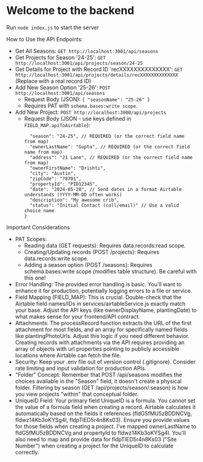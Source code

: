 # Welcome to the backend
Run `node index.js` to start the server


How to Use the API Endpoints:
- Get All Seasons: `GET http://localhost:3001/api/seasons`
- Get Projects for Season '24-25': `GET http://localhost:3001/api/projects/season/24-25`
- Get Details for Project with Record ID 'recXXXXXXXXXXXXXX': `GET http://localhost:3001/api/projects/details/recXXXXXXXXXXXXXX` (Replace with a real record ID)
- Add New Season Option '25-26': `POST http://localhost:3001/api/seasons`
    - Request Body (JSON): `{ "seasonName": "25-26" }`
    - Requires PAT with `schema.bases:write scope`.
- Add New Project: `POST http://localhost:3000/api/projects`
    - Request Body (JSON - use keys defined in `FIELD_MAP.apiToAirtable`):
        ```json{
          "season": "24-25", // REQUIRED (or the correct field name from map)
          "ownerLastName": "Gupta", // REQUIRED (or the correct field name from map)
          "address": "21 Lane", // REQUIRED (or the correct field name from map)
          "ownerFirstName": "Drishti",
          "city": "Austin",
          "zipCode": "78701",
          "propertyId": "PID12345",
          "date": "2024-05-28", // Send dates in a format Airtable understands (YYYY-MM-DD often works)
          "description": "My awesome crib",
          "status": "Initial Contact (call/email)" // Use a valid choice name
        }
        ```
Important Considerations
- PAT Scopes:
    - Reading data (GET requests): Requires data.records:read scope.
    - Creating/Updating records (POST /projects): Requires data.records:write scope.
    - Adding a season option (POST /seasons): Requires schema.bases:write scope (modifies table structure). Be careful with this one!
- Error Handling: The provided error handling is basic. You'll want to enhance it for production, potentially logging errors to a file or service.
- Field Mapping (FIELD_MAP): This is crucial. Double-check that the Airtable field names/IDs in services/airtableService.js exactly match your base. Adjust the API keys (like ownerDisplayName, plantingDate) to what makes sense for your frontend/API contract.
- Attachments: The processRecord function extracts the URL of the first attachment for most fields, and an array for specifically named fields like plantingPhotoUrls. Adjust this logic if you need different behavior. Creating records with attachments via the API requires providing an array of objects with url properties pointing to publicly accessible locations where Airtable can fetch the file.
- Security: Keep your .env file out of version control (.gitignore). Consider rate limiting and input validation for production APIs.
- "Folder" Concept: Remember that POST /api/seasons modifies the choices available in the "Season" field, it doesn't create a physical folder. Filtering by season (GET /api/projects/season/:season) is how you view projects "within" that conceptual folder.
- UniqueID Field: Your primary field UniqueID is a formula. You cannot set the value of a formula field when creating a record. Airtable calculates it automatically based on the fields it references (fldG5fMU5zBDDNCVg, fldwz14Kb3oKYSg4l, fldpTIED5r4n8Ks03). Ensure you provide values for those fields when creating a project. I've mapped ownerLastName to fldG5fMU5zBDDNCVg and propertyId to fldwz14Kb3oKYSg4l. You'll also need to map and provide data for fldpTIED5r4n8Ks03 ("Site Number") when creating a project for the UniqueID to calculate correctly.
